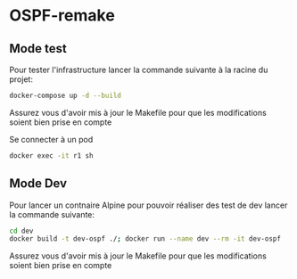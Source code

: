 # OSPF-remake

## Mode test 

Pour tester l'infrastructure lancer la commande suivante à la racine du projet: 

``` sh 
docker-compose up -d --build
```

Assurez vous d'avoir mis à jour le Makefile pour que les modifications soient bien prise en compte 

Se connecter à un pod

``` sh
docker exec -it r1 sh
```

## Mode Dev 

Pour lancer un contnaire Alpine pour pouvoir réaliser des test de dev lancer la commande suivante:

``` sh
cd dev
docker build -t dev-ospf ./; docker run --name dev --rm -it dev-ospf
```

Assurez vous d'avoir mis à jour le Makefile pour que les modifications soient bien prise en compte 